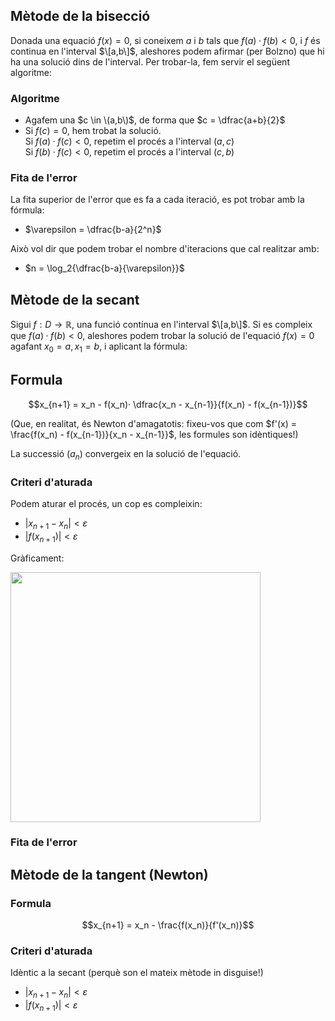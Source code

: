 ## Mètode de la bisecció
Donada una equació $f(x) = 0$, si coneixem $a$ i $b$ tals que $f(a)·f(b) < 0$, i $f$ és continua en l'interval $\[a,b\]$, aleshores podem afirmar (per Bolzno) que hi ha una solució dins de l'interval. Per trobar-la, fem servir el següent algoritme: 
### Algoritme
- Agafem una $c \in \(a,b\)$, de forma que $c = \dfrac{a+b}{2}$
- Si $f(c) = 0$, hem trobat la solució. \
   Si $f(a)·f(c) < 0$, repetim el procés a l'interval $(a,c)$ \
   Si $f(b)·f(c) < 0$, repetim el procés a l'interval $(c,b)$

### Fita de l'error
La fita superior de l'error que es fa a cada iteració, es pot trobar amb la fórmula:
- $\varepsilon = \dfrac{b-a}{2^n}$ 

Això vol dir que podem trobar el nombre d'iteracions que cal realitzar amb:
- $n = \log_2{\dfrac{b-a}{\varepsilon}}$

## Mètode de la secant
Sigui $f: D \rightarrow \mathbb{R}$, una funció contínua en l'interval $\[a,b\]$. Si es compleix que $f(a)·f(b) < 0$, aleshores podem trobar la solució de l'equació $f(x) = 0$ agafant $x_0 = a, x_1 = b$, i aplicant la fórmula:
## Formula
$$x_{n+1} = x_n - f(x_n)· \dfrac{x_n - x_{n-1}}{f(x_n) - f(x_{n-1})}$$

(Que, en realitat, és Newton d'amagatotis: fixeu-vos que com $f'(x) = \frac{f(x_n) - f(x_{n-1})}{x_n - x_{n-1}}$, les formules son idèntiques!)

La successió $(a_n)$ convergeix en la solució de l'equació.
### Criteri d'aturada
Podem aturar el procés, un cop es compleixin:
- $|x_{n+1} - x_n| < \varepsilon$
- $|f(x_{n+1})| < \varepsilon$

Gràficament:

<img src="https://github.com/amatgil/MetaPaperMagic/blob/master/Q2_M2/secant_precisio.png" width="400">

### Fita de l'error


## Mètode de la tangent (Newton)
### Formula
$$x_{n+1} = x_n - \frac{f(x_n)}{f'(x_n)}$$
### Criteri d'aturada
Idèntic a la secant (perquè son el mateix mètode in disguise!)
- $|x_{n+1} - x_n| < \varepsilon$
- $|f(x_{n+1})| < \varepsilon$